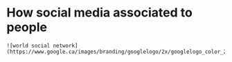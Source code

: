 # How social media associated to people
    ![world social network](https://www.google.ca/images/branding/googlelogo/2x/googlelogo_color_272x92dp.png)
